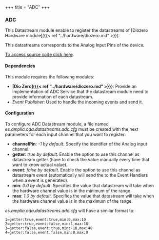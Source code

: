 +++
title = "ADC"
+++

### ADC

This Datastream module enable to register the datastreams of [Diozero Hardware module]({{< ref "../hardware/diozero.md" >}}).

This datastreams corresponds to the Analog Input Pins of the device.

[To access source code click here](https://github.com/amplia-iiot/oda/tree/master/oda-datastreams/adc).

#### Dependencies

This module requires the following modules:

* __[Dio Zero]({{< ref "../hardware/diozero.md" >}})__: Provide an implementation of ADC Service that the datastream module need to provide information of each datastream.
* _Event Publisher_: Used to handle the incoming events and send it.

#### Configuration

To configure ADC Datastream module, a file named _es.amplia.oda.datastreams.adc.cfg_ must be created with the next parameters
for each input channel that you want to register:

* __channelPin__: _-1 by default_. Specify the identifier of the Analog input channel.
* __getter__: _true by default_. Enable the option to use this channel as datastream getter (have to check the value manually
every time that want to know actual value).
* __event__: _false by default_. Enable the option to use this channel as datastream event (automatically will send the
to the Event Handlers when a event is generated).
* __min__: _0.0 by default_. Specifies the value that datastream will take when the hardware channel value is in the minimum of the range.
* __max__: _1.0 by default_. Specifies the value that datastream will take when the hardware channel value is in the maximum of the range.

_es.amplia.oda.datastreams.adc.cfg_ will have a similar format to:

```
1=getter:true,event:true,min:0,max:10
2=getter:true,event:false,min:1,max:18
3=getter:false,event:true,min:-10,max:40
4=getter:false,event:false,min:0,max:0
```

